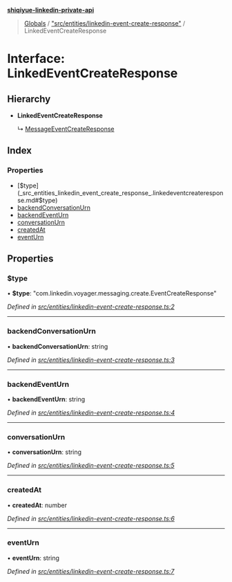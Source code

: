 **[shiqiyue-linkedin-private-api](../README.md)**

> [Globals](../globals.md) / ["src/entities/linkedin-event-create-response"](../modules/_src_entities_linkedin_event_create_response_.md) / LinkedEventCreateResponse

# Interface: LinkedEventCreateResponse

## Hierarchy

* **LinkedEventCreateResponse**

  ↳ [MessageEventCreateResponse](_src_entities_message_create_response_entity_.messageeventcreateresponse.md)

## Index

### Properties

* [$type](_src_entities_linkedin_event_create_response_.linkedeventcreateresponse.md#$type)
* [backendConversationUrn](_src_entities_linkedin_event_create_response_.linkedeventcreateresponse.md#backendconversationurn)
* [backendEventUrn](_src_entities_linkedin_event_create_response_.linkedeventcreateresponse.md#backendeventurn)
* [conversationUrn](_src_entities_linkedin_event_create_response_.linkedeventcreateresponse.md#conversationurn)
* [createdAt](_src_entities_linkedin_event_create_response_.linkedeventcreateresponse.md#createdat)
* [eventUrn](_src_entities_linkedin_event_create_response_.linkedeventcreateresponse.md#eventurn)

## Properties

### $type

•  **$type**: \"com.linkedin.voyager.messaging.create.EventCreateResponse\"

*Defined in [src/entities/linkedin-event-create-response.ts:2](https://github.com/shiqiyue/linkedin-private-api/blob/5ccb708/src/entities/linkedin-event-create-response.ts#L2)*

___

### backendConversationUrn

•  **backendConversationUrn**: string

*Defined in [src/entities/linkedin-event-create-response.ts:3](https://github.com/shiqiyue/linkedin-private-api/blob/5ccb708/src/entities/linkedin-event-create-response.ts#L3)*

___

### backendEventUrn

•  **backendEventUrn**: string

*Defined in [src/entities/linkedin-event-create-response.ts:4](https://github.com/shiqiyue/linkedin-private-api/blob/5ccb708/src/entities/linkedin-event-create-response.ts#L4)*

___

### conversationUrn

•  **conversationUrn**: string

*Defined in [src/entities/linkedin-event-create-response.ts:5](https://github.com/shiqiyue/linkedin-private-api/blob/5ccb708/src/entities/linkedin-event-create-response.ts#L5)*

___

### createdAt

•  **createdAt**: number

*Defined in [src/entities/linkedin-event-create-response.ts:6](https://github.com/shiqiyue/linkedin-private-api/blob/5ccb708/src/entities/linkedin-event-create-response.ts#L6)*

___

### eventUrn

•  **eventUrn**: string

*Defined in [src/entities/linkedin-event-create-response.ts:7](https://github.com/shiqiyue/linkedin-private-api/blob/5ccb708/src/entities/linkedin-event-create-response.ts#L7)*
